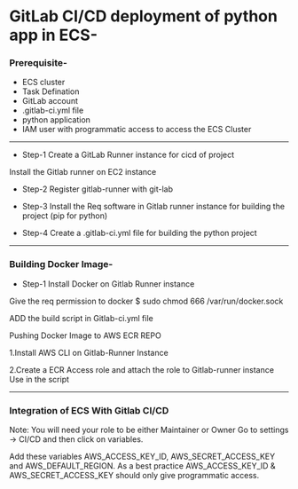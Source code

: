 # GitLab CI/CD deployment of python app in ECS-

### Prerequisite-
- ECS cluster
- Task Defination
- GitLab account
- .gitlab-ci.yml file
- python application
- IAM user with programmatic access to access the ECS Cluster

----------------------------------------------------------------------------------------------------------
- Step-1 Create a GitLab Runner instance for cicd of project

Install the Gitlab runner on EC2 instance 

- Step-2 Register gitlab-runner with git-lab

- Step-3 Install the Req software in Gitlab runner instance for building the project (pip for python)

- Step-4 Create a .gitlab-ci.yml file for building the python project

----------------------------------------------------------------------------------------------------------
### Building Docker Image-

- Step-1 Install Docker on Gitlab Runner instance

Give the req permission to docker
$ sudo chmod 666 /var/run/docker.sock

ADD the build script in 
Gitlab-ci.yml file

Pushing Docker Image to AWS ECR REPO

1.Install AWS CLI on Gitlab-Runner Instance

2.Create a ECR Access role and attach the role to Gitlab-runner instance
Use in the script



------------------------------------------------------------------------------------------------------

 ### Integration of  ECS With Gitlab CI/CD

Note: You will need your role to be either Maintainer or Owner
Go to settings -> CI/CD and then click on variables.

Add these variables AWS_ACCESS_KEY_ID, AWS_SECRET_ACCESS_KEY and AWS_DEFAULT_REGION. As a best practice AWS_ACCESS_KEY_ID & AWS_SECRET_ACCESS_KEY should only give programmatic access.
